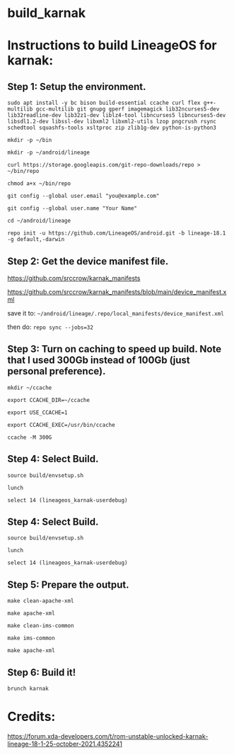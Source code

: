# build_karnak

# Instructions to build LineageOS for karnak:

## Step 1: Setup the environment.

```sudo apt install -y bc bison build-essential ccache curl flex g++-multilib gcc-multilib git gnupg gperf imagemagick lib32ncurses5-dev lib32readline-dev lib32z1-dev liblz4-tool libncurses5 libncurses5-dev libsdl1.2-dev libssl-dev libxml2 libxml2-utils lzop pngcrush rsync schedtool squashfs-tools xsltproc zip zlib1g-dev python-is-python3```

```mkdir -p ~/bin```

```mkdir -p ~/android/lineage```

```curl https://storage.googleapis.com/git-repo-downloads/repo > ~/bin/repo```

```chmod a+x ~/bin/repo```

```git config --global user.email "you@example.com"```

```git config --global user.name "Your Name"```

```cd ~/android/lineage```

```repo init -u https://github.com/LineageOS/android.git -b lineage-18.1 -g default,-darwin```

## Step 2: Get the device manifest file.

https://github.com/srccrow/karnak_manifests

https://github.com/srccrow/karnak_manifests/blob/main/device_manifest.xml

save it to: ```~/android/lineage/.repo/local_manifests/device_manifest.xml```

then do: ```repo sync --jobs=32```

## Step 3: Turn on caching to speed up build. Note that I used 300Gb instead of 100Gb (just personal preference).

```mkdir ~/ccache```

```export CCACHE_DIR=~/ccache```

```export USE_CCACHE=1```

```export CCACHE_EXEC=/usr/bin/ccache```

```ccache -M 300G```

## Step 4: Select Build.

```source build/envsetup.sh```

```lunch```

```select 14 (lineageos_karnak-userdebug)```

## Step 4: Select Build.

```source build/envsetup.sh```

```lunch```

```select 14 (lineageos_karnak-userdebug)```

## Step 5: Prepare the output.

```make clean-apache-xml```

```make apache-xml```

```make clean-ims-common```

```make ims-common```

```make apache-xml```

## Step 6: Build it!

```brunch karnak```

# Credits:

https://forum.xda-developers.com/t/rom-unstable-unlocked-karnak-lineage-18-1-25-october-2021.4352241
